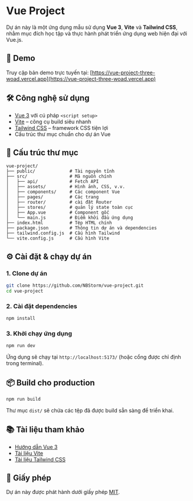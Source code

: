 
# Vue Project

Dự án này là một ứng dụng mẫu sử dụng **Vue 3**, **Vite** và **Tailwind CSS**, nhằm mục đích học tập và thực hành phát triển ứng dụng web hiện đại với Vue.js.

## 🚀 Demo

Truy cập bản demo trực tuyến tại: [https://vue-project-three-woad.vercel.app](https://vue-project-three-woad.vercel.app)

## 🛠️ Công nghệ sử dụng

- [Vue 3](https://vuejs.org/) với cú pháp `<script setup>`
- [Vite](https://vitejs.dev/) – công cụ build siêu nhanh
- [Tailwind CSS](https://tailwindcss.com/) – framework CSS tiện lợi
- Cấu trúc thư mục chuẩn cho dự án Vue

## 📂 Cấu trúc thư mục

```
vue-project/
├── public/             # Tài nguyên tĩnh
├── src/                # Mã nguồn chính
│   ├── api/            # Fetch API
│   ├── assets/         # Hình ảnh, CSS, v.v.
│   ├── components/     # Các component Vue
│   ├── pages/          # Các trang 
│   ├── router/         # cài đặt Router
│   ├── stores/         # quản lý state toàn cục
│   ├── App.vue         # Component gốc
│   └── main.js         # Điểm khởi đầu ứng dụng
├── index.html          # Tệp HTML chính
├── package.json        # Thông tin dự án và dependencies
├── tailwind.config.js  # Cấu hình Tailwind
└── vite.config.js      # Cấu hình Vite
```

## ⚙️ Cài đặt & chạy dự án

### 1. Clone dự án

```bash
git clone https://github.com/NBStorm/vue-project.git
cd vue-project
```

### 2. Cài đặt dependencies

```bash
npm install
```

### 3. Khởi chạy ứng dụng

```bash
npm run dev
```

Ứng dụng sẽ chạy tại `http://localhost:5173/` (hoặc cổng được chỉ định trong terminal).

## 📦 Build cho production

```bash
npm run build
```

Thư mục `dist/` sẽ chứa các tệp đã được build sẵn sàng để triển khai.

## 📚 Tài liệu tham khảo

- [Hướng dẫn Vue 3](https://vuejs.org/guide/introduction.html)
- [Tài liệu Vite](https://vitejs.dev/guide/)
- [Tài liệu Tailwind CSS](https://tailwindcss.com/docs)

## 📄 Giấy phép

Dự án này được phát hành dưới giấy phép [MIT](LICENSE).
